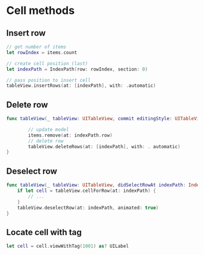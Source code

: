 # Cell methods

## Insert row

```swift
// get number of items
let rowIndex = items.count

// create cell position (last)
let indexPath = IndexPath(row: rowIndex, section: 0)

// pass position to insert cell
tableView.insertRows(at: [indexPath], with: .automatic)
```

## Delete row

```swift
func tableView(_ tableView: UITableView, commit editingStyle: UITableViewCell.EditingStyle, forRowAt indexPath: IndexPath) {

        // update model
        items.remove(at: indexPath.row)
        // delete row
        tableView.deleteRows(at: [indexPath], with: . automatic)
}
```

## Deselect row

```swift
func tableView(_ tableView: UITableView, didSelectRowAt indexPath: IndexPath) {
    if let cell = tableView.cellForRow(at: indexPath) {
        // ...
    }
    tableView.deselectRow(at: indexPath, animated: true)
}
```

## Locate cell with tag

```swift
let cell = cell.viewWithTag(1001) as? UILabel
```
